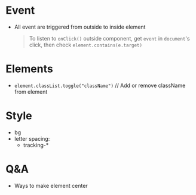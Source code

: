 # Event

- All event are triggered from outside to inside element
  > To listen to `onClick()` outside component, get `event` in `document`'s click, then check `element.contains(e.target)`

# Elements

- `element.classList.toggle("className")` // Add or remove className from element

# Style

- bg
- letter spacing:
  - tracking-\*

# Q&A

- Ways to make element center

